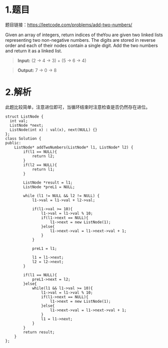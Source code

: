 # 1.题目
题目链接：https://leetcode.com/problems/add-two-numbers/

 Given an array of integers, return indices of theYou are given two linked lists representing two non-negative numbers. The digits are stored in reverse order and each of their nodes contain a single digit. Add the two numbers and return it as a linked list.

>**Input:** (2 -> 4 -> 3) + (5 -> 6 -> 4)

>**Output:** 7 -> 0 -> 8

# 2.解析
此题比较简单，注意进位即可，当循环结束时注意检查是否仍然存在进位。

```
struct ListNode {
  int val;
  ListNode *next;
  ListNode(int x) : val(x), next(NULL) {}
};
class Solution {
public:
    ListNode* addTwoNumbers(ListNode* l1, ListNode* l2) {
        if(l1 == NULL){
            return l2;
        }
        if(l2 == NULL){
            return l1;
        }

        ListNode *result = l1;
        ListNode *preL1 = NULL;

        while (l1 != NULL && l2 != NULL) {
            l1->val = l1->val + l2->val;

            if(l1->val >= 10){
                l1->val = l1->val % 10;
                if(l1->next == NULL){
                    l1->next = new ListNode(1);
                }else{
                    l1->next->val = l1->next->val + 1;
                }
            }

            preL1 = l1;

            l1 = l1->next;
            l2 = l2->next;
        }

        if(l1 == NULL){
            preL1->next = l2;
        }else{
            while(l1 && l1->val >= 10){
                l1->val = l1->val % 10;
                if(l1->next == NULL){
                    l1->next = new ListNode(1);
                }else{
                    l1->next->val = l1->next->val + 1;
                }
                l1 = l1->next;
            }
        }
        return result;
    }
};
```
